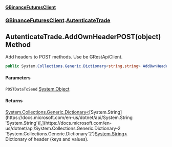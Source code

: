 #### [GBinanceFuturesClient](./index.md 'index')
### [GBinanceFuturesClient](./GBinanceFuturesClient.md 'GBinanceFuturesClient').[AutenticateTrade](./GBinanceFuturesClient-AutenticateTrade.md 'GBinanceFuturesClient.AutenticateTrade')
## AutenticateTrade.AddOwnHeaderPOST(object) Method
Add headers to POST methods. Use be GRestApiClient.  
```csharp
public System.Collections.Generic.Dictionary<string,string> AddOwnHeaderPOST(object POSTDataToSend);
```
#### Parameters
<a name='GBinanceFuturesClient-AutenticateTrade-AddOwnHeaderPOST(object)-POSTDataToSend'></a>
`POSTDataToSend` [System.Object](https://docs.microsoft.com/en-us/dotnet/api/System.Object 'System.Object')  
  
#### Returns
[System.Collections.Generic.Dictionary&lt;](https://docs.microsoft.com/en-us/dotnet/api/System.Collections.Generic.Dictionary-2 'System.Collections.Generic.Dictionary`2')[System.String](https://docs.microsoft.com/en-us/dotnet/api/System.String 'System.String')[,](https://docs.microsoft.com/en-us/dotnet/api/System.Collections.Generic.Dictionary-2 'System.Collections.Generic.Dictionary`2')[System.String](https://docs.microsoft.com/en-us/dotnet/api/System.String 'System.String')[&gt;](https://docs.microsoft.com/en-us/dotnet/api/System.Collections.Generic.Dictionary-2 'System.Collections.Generic.Dictionary`2')  
Dictionary of header (keys and values).  
